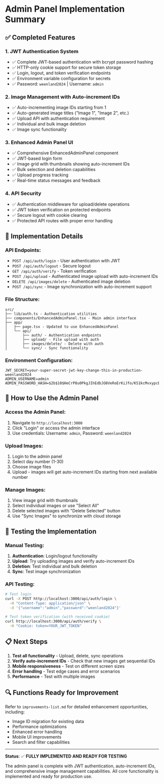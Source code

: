 # Admin Panel Implementation Summary

## ✅ Completed Features

### 1. **JWT Authentication System**
- ✅ Complete JWT-based authentication with bcrypt password hashing
- ✅ HTTP-only cookie support for secure token storage
- ✅ Login, logout, and token verification endpoints
- ✅ Environment variable configuration for secrets
- ✅ Password: `weenland2024` | Username: `admin`

### 2. **Image Management with Auto-increment IDs**
- ✅ Auto-incrementing image IDs starting from 1
- ✅ Auto-generated image titles ("Image 1", "Image 2", etc.)
- ✅ Upload API with authentication requirement
- ✅ Individual and bulk image deletion
- ✅ Image sync functionality

### 3. **Enhanced Admin Panel UI**
- ✅ Comprehensive EnhancedAdminPanel component
- ✅ JWT-based login form
- ✅ Image grid with thumbnails showing auto-increment IDs
- ✅ Bulk selection and deletion capabilities
- ✅ Upload progress tracking
- ✅ Real-time status messages and feedback

### 4. **API Security**
- ✅ Authentication middleware for upload/delete operations
- ✅ JWT token verification on protected endpoints
- ✅ Secure logout with cookie clearing
- ✅ Protected API routes with proper error handling

## 🔧 Implementation Details

### **API Endpoints:**
- `POST /api/auth/login` - User authentication with JWT
- `POST /api/auth/logout` - Secure logout
- `GET /api/auth/verify` - Token verification
- `POST /api/upload` - Authenticated image upload with auto-increment IDs
- `DELETE /api/images/delete` - Authenticated image deletion
- `POST /api/sync` - Image synchronization with auto-increment support

### **File Structure:**
```
src/
├── lib/auth.ts - Authentication utilities
├── components/EnhancedAdminPanel.tsx - Main admin interface
├── app/
│   ├── page.tsx - Updated to use EnhancedAdminPanel
│   └── api/
│       ├── auth/ - Authentication endpoints
│       ├── upload/ - File upload with auth
│       ├── images/delete/ - Delete with auth
│       └── sync/ - Sync functionality
```

### **Environment Configuration:**
```env
JWT_SECRET=your-super-secret-jwt-key-change-this-in-production-weenland2024
ADMIN_USERNAME=admin
ADMIN_PASSWORD_HASH=$2b$10$HeCrP8u0PkgJIhEdbJO8VeRoErKiJfo/KS1kcMvxypcBeJHC6wH5q
```

## 🚀 How to Use the Admin Panel

### **Access the Admin Panel:**
1. Navigate to `http://localhost:3000`
2. Click "Login" or access the admin interface
3. Use credentials: Username: `admin`, Password: `weenland2024`

### **Upload Images:**
1. Login to the admin panel
2. Select day number (1-30)
3. Choose image files
4. Upload - images will get auto-increment IDs starting from next available number

### **Manage Images:**
1. View image grid with thumbnails
2. Select individual images or use "Select All"
3. Delete selected images with "Delete Selected" button
4. Use "Sync Images" to synchronize with cloud storage

## 🎯 Testing the Implementation

### **Manual Testing:**
1. **Authentication**: Login/logout functionality
2. **Upload**: Try uploading images and verify auto-increment IDs
3. **Deletion**: Test individual and bulk deletion
4. **Sync**: Test image synchronization

### **API Testing:**
```bash
# Test login
curl -X POST http://localhost:3000/api/auth/login \
  -H "Content-Type: application/json" \
  -d '{"username":"admin","password":"weenland2024"}'

# Test token verification (with received cookie)
curl http://localhost:3000/api/auth/verify \
  -H "Cookie: token=YOUR_JWT_TOKEN"
```

## 📋 Next Steps

1. **Test all functionality** - Upload, delete, sync operations
2. **Verify auto-increment IDs** - Check that new images get sequential IDs
3. **Mobile responsiveness** - Test on different screen sizes
4. **Error handling** - Test edge cases and error scenarios
5. **Performance** - Test with multiple images

## 🔍 Functions Ready for Improvement

Refer to `improvements-list.md` for detailed enhancement opportunities, including:
- Image ID migration for existing data
- Performance optimizations
- Enhanced error handling
- Mobile UI improvements
- Search and filter capabilities

---

**Status**: ✅ **FULLY IMPLEMENTED AND READY FOR TESTING**

The admin panel is complete with JWT authentication, auto-increment IDs, and comprehensive image management capabilities. All core functionality is implemented and ready for production use.
